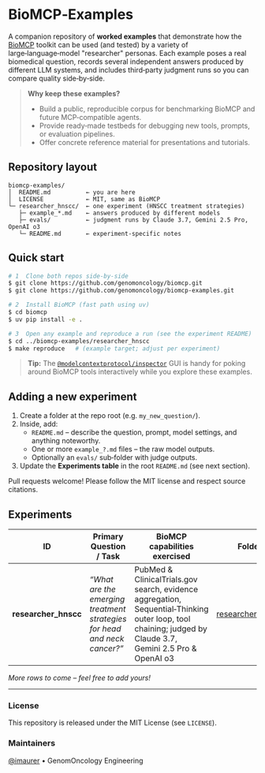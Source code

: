 # BioMCP‑Examples

A companion repository of **worked examples** that demonstrate how the [BioMCP](https://github.com/genomoncology/biomcp) toolkit can be used (and tested) by a variety of large‑language‑model "researcher" personas.  Each example poses a real biomedical question, records several independent answers produced by different LLM systems, and includes third‑party judgment runs so you can compare quality
side‑by‑side.

> **Why keep these examples?**
> * Build a public, reproducible corpus for benchmarking BioMCP and future MCP‑compatible agents.
> * Provide ready‑made testbeds for debugging new tools, prompts, or evaluation pipelines.
> * Offer concrete reference material for presentations and tutorials.

## Repository layout

```
biomcp-examples/
│  README.md          ← you are here
│  LICENSE            ← MIT, same as BioMCP
└─ researcher_hnscc/  ← one experiment (HNSCC treatment strategies)
   ├─ example_*.md    ← answers produced by different models
   ├─ evals/          ← judgment runs by Claude 3.7, Gemini 2.5 Pro, OpenAI o3
   └─ README.md       ← experiment‑specific notes
```

## Quick start

```bash
# 1  Clone both repos side‑by‑side
$ git clone https://github.com/genomoncology/biomcp.git
$ git clone https://github.com/genomoncology/biomcp-examples.git

# 2  Install BioMCP (fast path using uv)
$ cd biomcp
$ uv pip install -e .

# 3  Open any example and reproduce a run (see the experiment README)
$ cd ../biomcp-examples/researcher_hnscc
$ make reproduce   # (example target; adjust per experiment)
```

> **Tip:** The [`@modelcontextprotocol/inspector`](https://www.npmjs.com/package/@modelcontextprotocol/inspector) GUI is handy for poking around BioMCP tools interactively while you explore these examples.

## Adding a new experiment

1.  Create a folder at the repo root (e.g. `my_new_question/`).
2.  Inside, add:
    * `README.md` – describe the question, prompt, model settings, and anything noteworthy.
    * One or more `example_?.md` files – the raw model outputs.
    * Optionally an `evals/` sub‑folder with judge outputs.
3.  Update the **Experiments table** in the root `README.md` (see next section).

Pull requests welcome! Please follow the MIT license and respect source citations.

## Experiments

| ID | Primary Question / Task | BioMCP capabilities exercised | Folder |
|----|-------------------------|--------------------------------|--------|
| **researcher_hnscc** | *“What are the emerging treatment strategies for head and neck cancer?”* | PubMed & ClinicalTrials.gov search, evidence aggregation, Sequential‑Thinking outer loop, tool chaining; judged by Claude 3.7, Gemini 2.5 Pro & OpenAI o3 | [researcher_hnscc](./researcher_hnscc/) |

*More rows to come – feel free to add yours!*

---

### License

This repository is released under the MIT License (see `LICENSE`).

### Maintainers

[@imaurer](https://github.com/imaurer) • GenomOncology Engineering


